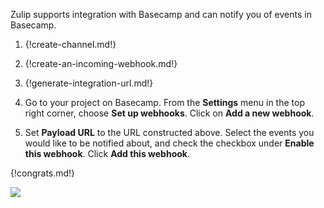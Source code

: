 Zulip supports integration with Basecamp and can notify you of
events in Basecamp.

1. {!create-channel.md!}

1. {!create-an-incoming-webhook.md!}

1. {!generate-integration-url.md!}

1. Go to your project on Basecamp. From the **Settings** menu in
   the top right corner, choose **Set up webhooks**. Click on
   **Add a new webhook**.

1. Set **Payload URL** to the URL constructed above. Select the events
   you would like to be notified about, and check the checkbox under
   **Enable this webhook**. Click **Add this webhook**.

{!congrats.md!}

![](/static/images/integrations/basecamp/001.png)
